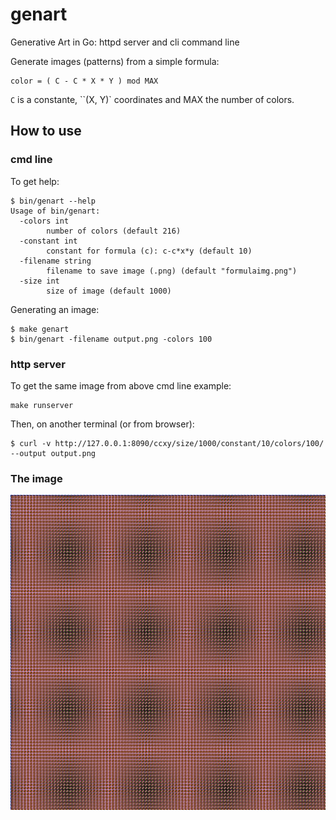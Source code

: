# genart
Generative Art in Go: httpd server and cli command line

Generate images (patterns) from a simple formula:

    color = ( C - C * X * Y ) mod MAX

`C` is a constante, ``(X, Y)` coordinates and MAX the number of colors.

## How to use

### cmd line

To get help:

```
$ bin/genart --help
Usage of bin/genart:
  -colors int
    	number of colors (default 216)
  -constant int
    	constant for formula (c): c-c*x*y (default 10)
  -filename string
    	filename to save image (.png) (default "formulaimg.png")
  -size int
    	size of image (default 1000)
```

Generating an image:

```
$ make genart
$ bin/genart -filename output.png -colors 100
```

### http server

To get the same image from above cmd line example:

```
make runserver
```

Then, on another terminal (or from browser):

```
$ curl -v http://127.0.0.1:8090/ccxy/size/1000/constant/10/colors/100/ --output output.png
```

### The image

![Generatedimage](images/ccxy_size:1000_constant:10_colors:100.png)
